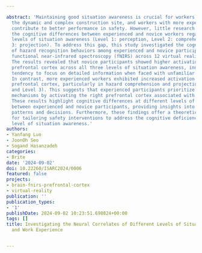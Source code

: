 ---
abstract: 'Maintaining good situation awareness is crucial for workers’ safety on
  the dynamic and complex construction site, and workers with more experience may
  contribute to better performance in safety. However, little research has investigated
  the cognitive differences between experienced and novice workers regarding different
  levels of situation awareness (Level 1: perception, Level 2: comprehension, Level
  3: projection). To address this gap, this study investigated the cognitive processes
  of hazard recognition behaviors among experienced and novice participants using
  functional near-infrared spectroscopy (fNIRS) across 12 virtual reality scenarios.
  The results revealed that novice participants showed higher activation in the left
  prefrontal cortex across all three levels of situation awareness, indicating their
  tendency to focus on detailed information when faced with unfamiliar environments.
  In contrast, more experienced workers exhibited increased activation in the right
  prefrontal cortex, particularly in hazard comprehension and projection (Level 2
  and Level 3). This suggests that experienced participants prioritize global control
  mechanisms by activating the right prefrontal cortex associated with spatial awareness.
  These results highlight cognitive differences at different levels of situation awareness
  between experienced and novice participants, providing insights into following behavioral
  patterns and decisions. Furthermore, these findings offer a theoretical foundation
  for tailoring safety interventions to address the cognitive deficiencies in each
  level of situation awareness.'
authors:
- Yanfang Luo
- JoonOh Seo
- Sogand Hasanzadeh
categories:
- Brite
date: '2024-09-02'
doi: 10.22260/ISARC2024/0006
featured: false
projects:
- brain-fnirs-prefrontal-cortex
- virtual-reality
publication: ''
publication_types:
- '1'
publishDate: 2024-09-02 10:23:51.698824+00:00
tags: []
title: Investigating the Neural Correlates of Different Levels of Situation Awareness
  and Work Experience

---
